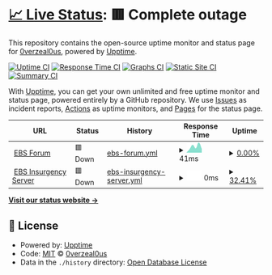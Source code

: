 # [📈 Live Status](https://status.enemyboat.co.uk): <!--live status--> **🟥 Complete outage**

This repository contains the open-source uptime monitor and status page for [0verzeal0us](https://status.enemyboat.co.uk), powered by [Upptime](https://github.com/upptime/upptime).

[![Uptime CI](https://github.com/0verzeal0us/upptime/workflows/Uptime%20CI/badge.svg)](https://github.com/0verzeal0us/upptime/actions?query=workflow%3A%22Uptime+CI%22)
[![Response Time CI](https://github.com/0verzeal0us/upptime/workflows/Response%20Time%20CI/badge.svg)](https://github.com/0verzeal0us/upptime/actions?query=workflow%3A%22Response+Time+CI%22)
[![Graphs CI](https://github.com/0verzeal0us/upptime/workflows/Graphs%20CI/badge.svg)](https://github.com/0verzeal0us/upptime/actions?query=workflow%3A%22Graphs+CI%22)
[![Static Site CI](https://github.com/0verzeal0us/upptime/workflows/Static%20Site%20CI/badge.svg)](https://github.com/0verzeal0us/upptime/actions?query=workflow%3A%22Static+Site+CI%22)
[![Summary CI](https://github.com/0verzeal0us/upptime/workflows/Summary%20CI/badge.svg)](https://github.com/0verzeal0us/upptime/actions?query=workflow%3A%22Summary+CI%22)

With [Upptime](https://upptime.js.org), you can get your own unlimited and free uptime monitor and status page, powered entirely by a GitHub repository. We use [Issues](https://github.com/0verzeal0us/upptime/issues) as incident reports, [Actions](https://github.com/0verzeal0us/upptime/actions) as uptime monitors, and [Pages](https://status.enemyboat.co.uk) for the status page.

<!--start: status pages-->
<!-- This summary is generated by Upptime (https://github.com/upptime/upptime) -->
<!-- Do not edit this manually, your changes will be overwritten -->
<!-- prettier-ignore -->
| URL | Status | History | Response Time | Uptime |
| --- | ------ | ------- | ------------- | ------ |
| <img alt="" src="https://www.enemyboat.co.uk/favicon.ico" height="13"> [EBS Forum](https://www.enemyboat.co.uk) | 🟥 Down | [ebs-forum.yml](https://github.com/0verzeal0us/status.enemyboat.co.uk/commits/HEAD/history/ebs-forum.yml) | <details><summary><img alt="Response time graph" src="./graphs/ebs-forum/response-time-week.png" height="20"> 41ms</summary><br><a href="https://status.enemyboat.co.uk/history/ebs-forum"><img alt="Response time 41" src="https://img.shields.io/endpoint?url=https%3A%2F%2Fraw.githubusercontent.com%2F0verzeal0us%2Fstatus.enemyboat.co.uk%2FHEAD%2Fapi%2Febs-forum%2Fresponse-time.json"></a><br><a href="https://status.enemyboat.co.uk/history/ebs-forum"><img alt="24-hour response time 41" src="https://img.shields.io/endpoint?url=https%3A%2F%2Fraw.githubusercontent.com%2F0verzeal0us%2Fstatus.enemyboat.co.uk%2FHEAD%2Fapi%2Febs-forum%2Fresponse-time-day.json"></a><br><a href="https://status.enemyboat.co.uk/history/ebs-forum"><img alt="7-day response time 41" src="https://img.shields.io/endpoint?url=https%3A%2F%2Fraw.githubusercontent.com%2F0verzeal0us%2Fstatus.enemyboat.co.uk%2FHEAD%2Fapi%2Febs-forum%2Fresponse-time-week.json"></a><br><a href="https://status.enemyboat.co.uk/history/ebs-forum"><img alt="30-day response time 41" src="https://img.shields.io/endpoint?url=https%3A%2F%2Fraw.githubusercontent.com%2F0verzeal0us%2Fstatus.enemyboat.co.uk%2FHEAD%2Fapi%2Febs-forum%2Fresponse-time-month.json"></a><br><a href="https://status.enemyboat.co.uk/history/ebs-forum"><img alt="1-year response time 41" src="https://img.shields.io/endpoint?url=https%3A%2F%2Fraw.githubusercontent.com%2F0verzeal0us%2Fstatus.enemyboat.co.uk%2FHEAD%2Fapi%2Febs-forum%2Fresponse-time-year.json"></a></details> | <details><summary><a href="https://status.enemyboat.co.uk/history/ebs-forum">0.00%</a></summary><a href="https://status.enemyboat.co.uk/history/ebs-forum"><img alt="All-time uptime 0.00%" src="https://img.shields.io/endpoint?url=https%3A%2F%2Fraw.githubusercontent.com%2F0verzeal0us%2Fstatus.enemyboat.co.uk%2FHEAD%2Fapi%2Febs-forum%2Fuptime.json"></a><br><a href="https://status.enemyboat.co.uk/history/ebs-forum"><img alt="24-hour uptime 0.00%" src="https://img.shields.io/endpoint?url=https%3A%2F%2Fraw.githubusercontent.com%2F0verzeal0us%2Fstatus.enemyboat.co.uk%2FHEAD%2Fapi%2Febs-forum%2Fuptime-day.json"></a><br><a href="https://status.enemyboat.co.uk/history/ebs-forum"><img alt="7-day uptime 0.00%" src="https://img.shields.io/endpoint?url=https%3A%2F%2Fraw.githubusercontent.com%2F0verzeal0us%2Fstatus.enemyboat.co.uk%2FHEAD%2Fapi%2Febs-forum%2Fuptime-week.json"></a><br><a href="https://status.enemyboat.co.uk/history/ebs-forum"><img alt="30-day uptime 0.00%" src="https://img.shields.io/endpoint?url=https%3A%2F%2Fraw.githubusercontent.com%2F0verzeal0us%2Fstatus.enemyboat.co.uk%2FHEAD%2Fapi%2Febs-forum%2Fuptime-month.json"></a><br><a href="https://status.enemyboat.co.uk/history/ebs-forum"><img alt="1-year uptime 0.00%" src="https://img.shields.io/endpoint?url=https%3A%2F%2Fraw.githubusercontent.com%2F0verzeal0us%2Fstatus.enemyboat.co.uk%2FHEAD%2Fapi%2Febs-forum%2Fuptime-year.json"></a></details>
| <img alt="" src="https://icons.duckduckgo.com/ip3/null.ico" height="13"> [EBS Insurgency Server](87.98.157.13) | 🟥 Down | [ebs-insurgency-server.yml](https://github.com/0verzeal0us/status.enemyboat.co.uk/commits/HEAD/history/ebs-insurgency-server.yml) | <details><summary><img alt="Response time graph" src="./graphs/ebs-insurgency-server/response-time-week.png" height="20"> 0ms</summary><br><a href="https://status.enemyboat.co.uk/history/ebs-insurgency-server"><img alt="Response time 0" src="https://img.shields.io/endpoint?url=https%3A%2F%2Fraw.githubusercontent.com%2F0verzeal0us%2Fstatus.enemyboat.co.uk%2FHEAD%2Fapi%2Febs-insurgency-server%2Fresponse-time.json"></a><br><a href="https://status.enemyboat.co.uk/history/ebs-insurgency-server"><img alt="24-hour response time 0" src="https://img.shields.io/endpoint?url=https%3A%2F%2Fraw.githubusercontent.com%2F0verzeal0us%2Fstatus.enemyboat.co.uk%2FHEAD%2Fapi%2Febs-insurgency-server%2Fresponse-time-day.json"></a><br><a href="https://status.enemyboat.co.uk/history/ebs-insurgency-server"><img alt="7-day response time 0" src="https://img.shields.io/endpoint?url=https%3A%2F%2Fraw.githubusercontent.com%2F0verzeal0us%2Fstatus.enemyboat.co.uk%2FHEAD%2Fapi%2Febs-insurgency-server%2Fresponse-time-week.json"></a><br><a href="https://status.enemyboat.co.uk/history/ebs-insurgency-server"><img alt="30-day response time 0" src="https://img.shields.io/endpoint?url=https%3A%2F%2Fraw.githubusercontent.com%2F0verzeal0us%2Fstatus.enemyboat.co.uk%2FHEAD%2Fapi%2Febs-insurgency-server%2Fresponse-time-month.json"></a><br><a href="https://status.enemyboat.co.uk/history/ebs-insurgency-server"><img alt="1-year response time 0" src="https://img.shields.io/endpoint?url=https%3A%2F%2Fraw.githubusercontent.com%2F0verzeal0us%2Fstatus.enemyboat.co.uk%2FHEAD%2Fapi%2Febs-insurgency-server%2Fresponse-time-year.json"></a></details> | <details><summary><a href="https://status.enemyboat.co.uk/history/ebs-insurgency-server">32.41%</a></summary><a href="https://status.enemyboat.co.uk/history/ebs-insurgency-server"><img alt="All-time uptime 32.41%" src="https://img.shields.io/endpoint?url=https%3A%2F%2Fraw.githubusercontent.com%2F0verzeal0us%2Fstatus.enemyboat.co.uk%2FHEAD%2Fapi%2Febs-insurgency-server%2Fuptime.json"></a><br><a href="https://status.enemyboat.co.uk/history/ebs-insurgency-server"><img alt="24-hour uptime 32.41%" src="https://img.shields.io/endpoint?url=https%3A%2F%2Fraw.githubusercontent.com%2F0verzeal0us%2Fstatus.enemyboat.co.uk%2FHEAD%2Fapi%2Febs-insurgency-server%2Fuptime-day.json"></a><br><a href="https://status.enemyboat.co.uk/history/ebs-insurgency-server"><img alt="7-day uptime 32.41%" src="https://img.shields.io/endpoint?url=https%3A%2F%2Fraw.githubusercontent.com%2F0verzeal0us%2Fstatus.enemyboat.co.uk%2FHEAD%2Fapi%2Febs-insurgency-server%2Fuptime-week.json"></a><br><a href="https://status.enemyboat.co.uk/history/ebs-insurgency-server"><img alt="30-day uptime 32.41%" src="https://img.shields.io/endpoint?url=https%3A%2F%2Fraw.githubusercontent.com%2F0verzeal0us%2Fstatus.enemyboat.co.uk%2FHEAD%2Fapi%2Febs-insurgency-server%2Fuptime-month.json"></a><br><a href="https://status.enemyboat.co.uk/history/ebs-insurgency-server"><img alt="1-year uptime 32.41%" src="https://img.shields.io/endpoint?url=https%3A%2F%2Fraw.githubusercontent.com%2F0verzeal0us%2Fstatus.enemyboat.co.uk%2FHEAD%2Fapi%2Febs-insurgency-server%2Fuptime-year.json"></a></details>

<!--end: status pages-->

[**Visit our status website →**](https://status.enemyboat.co.uk)

## 📄 License

- Powered by: [Upptime](https://github.com/upptime/upptime)
- Code: [MIT](./LICENSE) © [0verzeal0us](https://status.enemyboat.co.uk)
- Data in the `./history` directory: [Open Database License](https://opendatacommons.org/licenses/odbl/1-0/)
